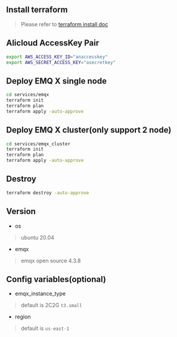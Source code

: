 
## Install terraform
> Please refer to [terraform install doc](https://learn.hashicorp.com/tutorials/terraform/install-cli)


## Alicloud AccessKey Pair
```bash
export AWS_ACCESS_KEY_ID="anaccesskey"
export AWS_SECRET_ACCESS_KEY="asecretkey"
```

## Deploy EMQ X single node
```bash
cd services/emqx
terraform init
terraform plan
terraform apply -auto-approve
```


## Deploy EMQ X cluster(only support 2 node)
```bash
cd services/emqx_cluster
terraform init
terraform plan
terraform apply -auto-approve
```

## Destroy
```bash
terraform destroy -auto-approve
```

## Version
- os
> ubuntu 20.04

- emqx
> emqx open source 4.3.8

## Config variables(optional)
- emqx_instance_type
> default is 2C2G `t3.small`

- region
> default is `us-east-1`